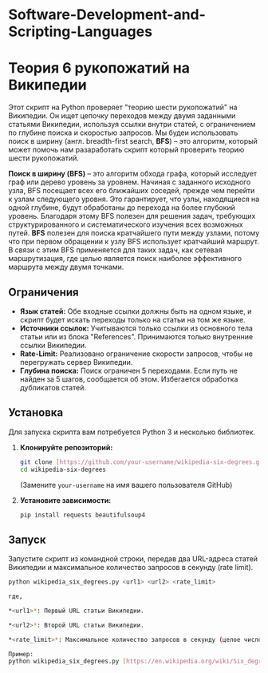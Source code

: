 # Software-Development-and-Scripting-Languages
# Теория 6 рукопожатий на Википедии

Этот скрипт на Python проверяет "теорию шести рукопожатий" на Википедии. Он ищет цепочку переходов между двумя заданными статьями Википедии, используя ссылки внутри статей, с ограничением по глубине поиска и скоростью запросов. Мы будеи использовать поиск в ширину (англ. breadth-first search, **BFS**) – это алгоритм, который может помочь нам разаработать скрипт который проверить теорию шести рукопожатий.

**Поиск в ширину (BFS)** – это алгоритм обхода графа, который исследует граф или дерево уровень за уровнем. Начиная с заданного исходного узла, BFS посещает всех его ближайших соседей, прежде чем перейти к узлам следующего уровня. Это гарантирует, что узлы, находящиеся на одной глубине, будут обработаны до перехода на более глубокий уровень. Благодаря этому BFS полезен для решения задач, требующих структурированного и систематического изучения всех возможных путей.
**BFS** полезен для поиска кратчайшего пути между узлами, потому что при первом обращении к узлу BFS использует кратчайший маршрут. В связи с этим BFS применяется для таких задач, как сетевая маршрутизация, где целью является поиск наиболее эффективного маршрута между двумя точками. 

## Ограничения

* **Язык статей:** Обе входные ссылки должны быть на одном языке, и скрипт будет искать переходы только на статьи на том же языке.
* **Источники ссылок:** Учитываются только ссылки из основного тела статьи или из блока "References". Принимаются только внутренние ссылки Википедии.
* **Rate-Limit:** Реализовано ограничение скорости запросов, чтобы не перегружать сервер Википедии.
* **Глубина поиска:** Поиск ограничен 5 переходами. Если путь не найден за 5 шагов, сообщается об этом. Избегается обработка дубликатов статей.

## Установка

Для запуска скрипта вам потребуется Python 3 и несколько библиотек.

1.  **Клонируйте репозиторий:**
    ```bash
    git clone [https://github.com/your-username/wikipedia-six-degrees.git](https://github.com/your-username/wikipedia-six-degrees.git)
    cd wikipedia-six-degrees
    ```
    (Замените `your-username` на имя вашего пользователя GitHub)

2.  **Установите зависимости:**
    ```bash
    pip install requests beautifulsoup4
    ```

## Запуск

Запустите скрипт из командной строки, передав два URL-адреса статей Википедии и максимальное количество запросов в секунду (rate limit).

```bash
python wikipedia_six_degrees.py <url1> <url2> <rate_limit>
```
```bash
где,

*<url1>*: Первый URL статьи Википедии.

*<url2>*: Второй URL статьи Википедии.

*<rate_limit>*: Максимальное количество запросов в секунду (целое число, например, 10).
```

```bash
Пример:
python wikipedia_six_degrees.py [https://en.wikipedia.org/wiki/Six_degrees_of_separation](https://en.wikipedia.org/wiki/Six_degrees_of_separation) [https://en.wikipedia.org/wiki/American_Broadcasting_Company](https://en.wikipedia.org/wiki/American_Broadcasting_Company) 10
